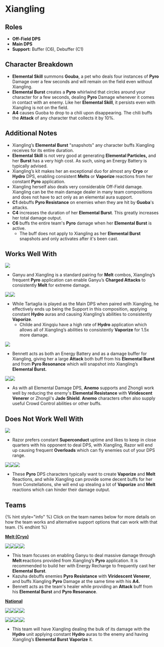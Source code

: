 # Xiangling

## Roles

* **Off-Field DPS**
* **Main DPS**
* **Support:** Buffer (C6), Debuffer (C1)

## Character Breakdown

* **Elemental Skill** summons **Gouba**, a pet who deals four instances of **Pyro** Damage over a few seconds and will remain on the field even without Xiangling.
* **Elemental Burst** creates a **Pyro** whirlwind that circles around your character for a few seconds, dealing **Pyro** Damage whenever it comes in contact with an enemy. Like her **Elemental Skill**, it persists even with Xiangling is not on the field.
* **A4** causes Guoba to drop to a chili upon disappearing. The chili buffs the **Attack** of any character that collects it by 10%.

## Additional Notes

* Xiangling’s **Elemental Burst** "snapshots" any character buffs Xiangling receives for its entire duration.
* **Elemental Skill** is not very good at generating **Elemental Particles,** and her **Burst** has a very high cost. As such, using an Energy Battery is typically advised.
* Xiangling’s kit makes her an exceptional duo for almost any **Cryo** or **Hydro** DPS, enabling consistent **Melts** or **Vaporize** reactions from her constant **Pyro** application.
* Xiangling herself also deals very considerable Off-Field damage. Xiangling can be the main damage dealer in many team compositions and does not have to act only as an elemental aura support.
* **C1** debuffs **Pyro Resistance** on enemies when they are hit by **Guoba**'s attacks.
* **C4** increases the duration of her **Elemental Burst**. This greatly increases her total damage output.
* **C6** buffs the entire team's **Pyro** damage when her **Elemental Burst** is active.
  * The buff does not apply to Xiangling as her **Elemental Burst** snapshots and only activates after it's been cast.

## Works Well With

![](../../.gitbook/assets/UI\_AvatarIcon\_Ganyu.png)

* Ganyu and Xiangling is a standard pairing for **Melt** combos, Xiangling’s frequent **Pyro** application can enable Ganyu’s **Charged Attacks** to consistently **Melt** for extreme damage.

![](../../.gitbook/assets/ui\_avataricon\_tartaglia.png)![](../../.gitbook/assets/UI\_AvatarIcon\_Xingqiu.png)

* While Tartaglia is played as the Main DPS when paired with Xiangling, he effectively ends up being the Support in this composition, applying constant **Hydro** auras and causing Xiangling’s abilities to consistently **Vaporize**.
  * Childe and Xingqiu have a high rate of **Hydro** application which allows all of Xiangling’s abilities to consistently **Vaporize** for 1.5x more damage.

![](../../.gitbook/assets/UI\_AvatarIcon\_Bennett.png)

* Bennett acts as both an Energy Battery and as a damage buffer for Xiangling, giving her a large **Attack** both buff from his **Elemental Burst** and from **Pyro Resonance** which will snapshot into Xiangling’s **Elemental Burst.**

![](../../.gitbook/assets/Element\_Anemo.webp)![](../../.gitbook/assets/UI\_AvatarIcon\_Zhongli.png)

* As with all Elemental Damage DPS, **Anemo** supports and Zhongli work well by reducing the enemy's **Elemental Resistance** with **Viridescent Venerer** or Zhongli's **Jade Shield**. **Anemo** characters often also supply useful Crowd Control abilities or other buffs.

## Does Not Work Well With

![](../../.gitbook/assets/UI\_AvatarIcon\_Razor.png)

* Razor prefers constant **Superconduct** uptime and likes to keep in close quarters with his opponent to deal DPS, with Xiangling, Razor will end up causing frequent **Overloads** which can fly enemies out of your DPS range.

![](../../.gitbook/assets/UI\_AvatarIcon\_Hutao.png)![](../../.gitbook/assets/UI\_AvatarIcon\_Diluc.png)![](../../.gitbook/assets/UI\_AvatarIcon\_Yanfei.png)

* These **Pyro** DPS characters typically want to create **Vaporize** and **Melt** Reactions, and while Xiangling can provide some decent buffs for her from Constellations, she will end up stealing a lot of **Vaporize** and **Melt** reactions which can hinder their damage output.

##

## Teams

{% hint style="info" %}
Click on the team names below for more details on how the team works and alternative support options that can work with that team.
{% endhint %}

****[**Melt (Cryo)**](../../teams/reverse-melt.md)****

![](../../.gitbook/assets/UI\_AvatarIcon\_Ganyu.png)![](../../.gitbook/assets/UI\_AvatarIcon\_Xiangling.png)![](../../.gitbook/assets/UI\_AvatarIcon\_Zhongli.png)![](../../.gitbook/assets/UI\_AvatarIcon\_Bennett.png)

* This team focuses on enabling Ganyu to deal massive damage through **Melt r**eactions provided from Xiangling’s **Pyro** application. It is recommended to build her with Energy Recharge to frequently cast her **Elemental Burst**.
* Kazuha debuffs enemies **Pyro Resistance** with **Viridescent Venerer**, and buffs Xiangling **Pyro** Damage at the same time with his **A4.**
* Bennett acts as the team's healer while providing an **Attack** buff from his **Elemental Burst** and **Pyro Resonance**.

****[**National**](../../teams/national.md)****

![](../../.gitbook/assets/UI\_AvatarIcon\_Xiangling.png)![](../../.gitbook/assets/UI\_AvatarIcon\_Xingqiu.png)![](../../.gitbook/assets/UI\_AvatarIcon\_Shougun.png)![](../../.gitbook/assets/UI\_AvatarIcon\_Bennett.png)

![](../../.gitbook/assets/UI\_AvatarIcon\_Xiangling.png)![](../../.gitbook/assets/UI\_AvatarIcon\_Xingqiu.png)![](../../.gitbook/assets/UI\_AvatarIcon\_Kazuha.png)![](../../.gitbook/assets/UI\_AvatarIcon\_Bennett.png)

* This team will have Xiangling dealing the bulk of its damage with the **Hydro** unit applying constant **Hydro** auras to the enemy and having Xiangling’s **Elemental Burst** **Vaporize** it.
